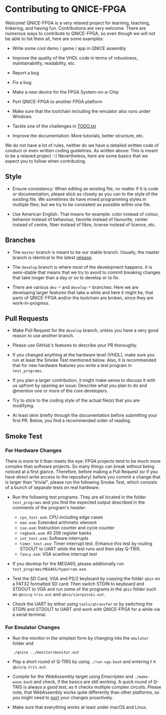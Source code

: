 Contributing to QNICE-FPGA
==========================

Welcome! QNICE-FPGA is a very relaxed project for learning, teaching,
tinkering, and having fun. Contributions are very welcome. There are numerous
ways to contribute to QNICE-FPGA, so even though we will not be able to list
them all, here are some examples:

* Write some cool demo / game / app in QNICE assembly

* Improve the quality of the VHDL code in terms of robustness,
  maintainability, readability, etc. 

* Report a bug

* Fix a bug

* Make a new device for the FPGA System-on-a-Chip

* Port QNICE-FPGA to another FPGA platform

* Make sure that the toolchain including the emulator also runs under Windows

* Tackle one of the challenges in [TODO.txt](https://github.com/sy2002/QNICE-FPGA/blob/develop/TODO.txt)

* Improve the documentation: More tutorials, better structure, etc.

We do not have a lot of rules, neither do we have a detailed written code of
conduct or even written coding guidelines. As written above: This is meant to
be a relaxed project :-) Nevertheless, here are some basics that we expect you
to follow when contributing.

Style
-----

* Ensure consistency: When editing an existing file, no matter if it is code
  or documentation, please stick as closely as you can to the style of the
  existing file. We sometimes do have mixed programming styles in multiple
  files; but we try to be consistent as possible within one file.
  
* Use American English. That means for example: color instead of colour,
  behavior instead of behaviour, favorite instead of favourite,
  center instead of centre, fiber instead of fibre,
  license instead of licence, etc.

Branches
--------

* The `master` branch is meant to be our stable branch. Usually, the master
  branch is identical to the latest [release](https://github.com/sy2002/QNICE-FPGA/releases/).

* The `develop` branch is where most of the development happens. It is
  semi-stable that means that we try to avoid to commit breaking changes that
  take longer than a day or so to develop or to fix.

* There are various `dev-*` and `develop-*` branches: Here we are developing
  larger features that take a while and here it might be, that parts of
  QNICE-FPGA and/or the toolchain are broken, since they are work-in-progress.

Pull Requests
-------------

* Make Pull Request for the `develop` branch, unless you have a very good
  reason to use another branch.

* Please use GitHub's features to describe your PR thoroughly.

* If you changed anything at the hardware level (VHDL), make sure you run
  at least the Smoke Test mentioned below. Also, it is recommended that
  for new hardware features you write a test program in `test_programs`.

* If you plan a larger contribution, it might make sense to discuss it
  with us upfront by opening an issue: Describe what you plan to do
  and @mention one or more of the core developers.

* Try to stick to the coding style of the actual file(s) that you are
  modifying.

* At least skim briefly through the documentation before submitting your
  first PR. Below, you find a recommended order of reading.

Smoke Test
----------

### For Hardware Changes

There is more to it than meets the eye: FPGA projects tend to be much more
complex than software projects. So many things can break without being noticed
at a first glance. Therefore, before making a Pull Request (or if you have
direct write access to the repository) before you commit a change that is
larger than "trivial", please run the following Smoke Test, which consists
of a bunch of separate tests on real hardware.

* Run the following test programs. They are all located in the folder
  `test_programs` and you find the expected output described in the comments
  of the program's header:

  - `cpu_test.asm`: CPU including edge cases
  - `eae.asm`: Extended arithmetic element
  - `ise.asm`: Instruction counter and cycle counter
  - `regbank.asm`: All 256 register banks
  - `int_test.asm`: Software interrupts
  - `timer_test.asm`: Timer interrupt test. Enhance this test by routing
    STDOUT to UART while the test runs and then play Q-TRIS.
  - `fancy.asm`: VGA scanline interrupt test

* If you develop for the MEGA65, please additionally run
  `test_programs/MEGA65/hyperram.asm`.

* Test the SD Card, VGA and PS/2 keyboard by copying the folder `qbin` on
  a FAT32 formatted SD card: Then switch STDIN to keyboard and STDOUT to
  VGA and run some of the programs in the `qbin` folder such as
  `qbin/q-tris.out` and `qbin/sierpinski.out`.

* Check the UART by either using `tools/qtransfer` or by switching the
  STDIN and STDOUT to UART and work with QNICE-FPGA for a while via a
  serial terminal.

### For Emulator Changes

* Run the monitor in the simplest form by changing into the `emulator` folder
  and 
  ```
  ./qnice ../monitor/monitor.out
  ```

* Play a short round of Q-TRIS by using `./run-vga.bash` and entering
  `F` `R` `qbin/q-tris.out`.

* Compile for the WebAssembly target using Emscripten and `./make-wasm.bash`
  and check, if the basics are still working. A quick round of Q-TRIS is
  always a good test, as it checks multiple complex circuits. Please note,
  that WebAssembly works quite differently than other platforms, so you
  might need to [port](https://emscripten.org/docs/porting/index.html) your
  changes proactively.

* Make sure that everything works at least under macOS and Linux.


